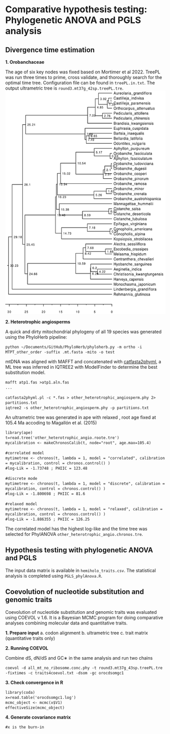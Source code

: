 # Comparative hypothesis testing: Phylogenetic ANOVA and PGLS analysis

## Divergence time estimation

**1. Orobanchaceae**

The age of six key nodes was fixed based on Mortimer et al 2022. TreePL was run three times to prime, cross validate, and thoroughly search for the optimal time tree. Configuration file can be found in `treePL.in.txt`. The output ultrametric tree is `round3.mt37g_42sp.treePL.tre`.
<img src="./Orobanchaceae_timetree.png" width="570" height="700">

**2. Heterotrophic angiosperms**

A quick and dirty mitochondrial phylogeny of all 19 species was generated using the PhyloHerb pipeline:

```
python ~/Documents/GitHub/PhyloHerb/phyloherb.py -m ortho -i MTPT_other_order -suffix .mt.fasta -mito -o test
```
mtDNA was aligned with MAFFT and concatenated with [catfasta2phyml](https://github.com/nylander/catfasta2phyml), a ML tree was inferred in IQTREE2 with ModelFinder to determine the best substitution model. 
```
mafft atp1.fas >atp1.aln.fas
...

catfasta2phyml.pl -c *.fas > other_heterotrophic_angiosperm.phy 2> partitions.txt
iqtree2 -s other_heterotrophic_angiosperm.phy -p partitions.txt
```

An ultrametric tree was generated in ape with relaxed , root age fixed at 105.4 Ma accoding to Magallón et al. (2015)
```
library(ape)
t=read.tree('other_heterotrophic_angio.roote.tre')
mycalibration <- makeChronosCalib(t, node="root", age.max=105.4)

#correlated model
mytimetree <- chronos(t, lambda = 1, model = "correlated", calibration = mycalibration, control = chronos.control() )
#log-Lik = -1.73748 ; PHIIC = 123.48 

#discrete mode
mytimetree <- chronos(t, lambda = 1, model = "discrete", calibration = mycalibration, control = chronos.control() )
#log-Lik = -1.800698 ; PHIIC = 81.6

#relaxed model
mytimetree <- chronos(t, lambda = 1, model = "relaxed", calibration = mycalibration, control = chronos.control() )
#log-Lik = -1.886355 ; PHIIC = 126.25 
```
The correlated model has the highest log-like and the time tree was selected for PhylANOVA `other_heterotrophic_angio.chronos.tre`.

## Hypothesis testing with phylogenetic ANOVA and PGLS

The input data matrix is available in `hemiholo_traits.csv`. The statistical analysis is completed using `PGLS_phylAnova.R`.

## Coevolution of nucleotide substitution and genomic traits

Coevolution of nucleotide substitution and genomic traits was evaluated using COEVOL v 1.6. It is a Bayesian MCMC program for doing comparative analyses combining molecular data and quantitative traits. 

**1. Prepare input**
a. codon alignment
b. ultrametric tree
c. trait matrix (quantitative traits only)

**2. Running COEVOL**

Combine dS, dN/dS and GC∗ in the same analysis and run two chains
```
coevol -d all_mt_no_ribosome.conc.phy -t round3.mt37g_43sp.treePL.tre -fixtimes -c traits4coevol.txt -dsom -gc orocdsomgc1
```

**3. Check convergence in R**
```#R
library(coda)
x=read.table('orocdsomgc1.log')
mcmc_object <- mcmc(x$V1)
effectiveSize(mcmc_object)
```

**4. Generate covariance matrix**
```readcoevol -x 200 orocdsomgc1
#x is the burn-in
```
